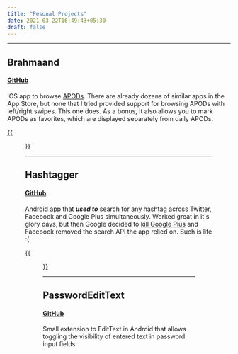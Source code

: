 ```yaml
---
title: "Pesonal Projects"
date: 2021-03-22T16:49:43+05:30
draft: false
---
```


---------
## Brahmaand
#### [GitHub](https://github.com/iTwenty/Brahmaand)
iOS app to browse [APODs](https://apod.nasa.gov/). There are already dozens of similar apps in the App Store, but none that I tried provided support for browsing APODs with left/right swipes. This one does. As a bonus, it also allows you to mark APODs as favorites, which are displayed separately from daily APODs.

[{{<figure src="Brahmaand_sm.png" alt="Brahmaand" position="center" style="border-radius: 8px;">}}](Brahmaand.png)

---------
## Hashtagger
#### [GitHub](https://github.com/iTwenty/Hashtagger)
Android app that ***used to*** search for any hashtag across Twitter, Facebook and Google Plus simultaneously. Worked great in it's glory days, but then Google decided to [kill Google Plus](https://gcemetery.co/google-plus/) and Facebook removed the search API the app relied on. Such is life :(

[{{<figure src="Hashtagger_sm.jpg" alt="Hashtagger" position="center" style="border-radius: 8px;">}}](Hashtagger.jpg)

---------
## PasswordEditText
#### [GitHub](https://github.com/iTwenty/Android-PaswordEditText)
Small extension to EditText in Android that allows toggling the visibility of entered text in password input fields.
